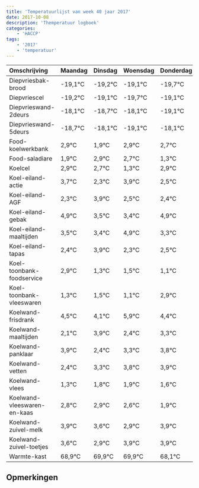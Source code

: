 ```yaml
---
title: 'Temperatuurlijst van week 40 jaar 2017'
date: 2017-10-08
description: 'Themperatuur logboek'
categories:
    - 'HACCP'
tags:
    - '2017'
    - 'temperatuur'
---
```

|Omschrijving|Maandag|Dinsdag|Woensdag|Donderdag|Vrijdag|Zaterdag|Zondag|
|:---|:---|:---|:---|:---|:---|:---|:---|
|Diepvriesbak-brood|-19,1°C|-19,2°C|-19,1°C|-19,7°C|-19,1°C|-20,1°C|-19,1°C|
|Diepvriescel|-19,2°C|-19,1°C|-19,7°C|-19,1°C|-20,1°C|-19,1°C|-19,3°C|
|Diepvrieswand-2deurs|-18,1°C|-18,7°C|-18,1°C|-19,1°C|-18,1°C|-18,3°C|-19,7°C|
|Diepvrieswand-5deurs|-18,7°C|-18,1°C|-19,1°C|-18,1°C|-18,3°C|-19,7°C|-18,1°C|
|Food-koelwerkbank|2,9°C|1,9°C|2,9°C|2,7°C|1,3°C|2,9°C|1,5°C|
|Food-saladiare|1,9°C|2,9°C|2,7°C|1,3°C|2,9°C|1,5°C|1,4°C|
|Koelcel|2,9°C|2,7°C|1,3°C|2,9°C|1,5°C|1,4°C|2,9°C|
|Koel-eiland-actie|3,7°C|2,3°C|3,9°C|2,5°C|2,4°C|3,9°C|2,3°C|
|Koel-eiland-AGF|2,3°C|3,9°C|2,5°C|2,4°C|3,9°C|2,3°C|2,5°C|
|Koel-eiland-gebak|4,9°C|3,5°C|3,4°C|4,9°C|3,3°C|3,5°C|3,1°C|
|Koel-eiland-maaltijden|3,5°C|3,4°C|4,9°C|3,3°C|3,5°C|3,1°C|4,9°C|
|Koel-eiland-tapas|2,4°C|3,9°C|2,3°C|2,5°C|2,1°C|3,9°C|2,4°C|
|Koel-toonbank-foodservice|2,9°C|1,3°C|1,5°C|1,1°C|2,9°C|1,4°C|2,3°C|
|Koel-toonbank-vleeswaren|1,3°C|1,5°C|1,1°C|2,9°C|1,4°C|2,3°C|2,8°C|
|Koelwand-frisdrank|4,5°C|4,1°C|5,9°C|4,4°C|5,3°C|5,8°C|5,9°C|
|Koelwand-maaltijden|2,1°C|3,9°C|2,4°C|3,3°C|3,8°C|3,9°C|3,6°C|
|Koelwand-panklaar|3,9°C|2,4°C|3,3°C|3,8°C|3,9°C|3,6°C|2,9°C|
|Koelwand-vetten|2,4°C|3,3°C|3,8°C|3,9°C|3,6°C|2,9°C|3,9°C|
|Koelwand-vlees|1,3°C|1,8°C|1,9°C|1,6°C|0,9°C|1,9°C|1,9°C|
|Koelwand-vleeswaren-en-kaas|2,8°C|2,9°C|2,6°C|1,9°C|2,9°C|2,9°C|1,1°C|
|Koelwand-zuivel-melk|3,9°C|3,6°C|2,9°C|3,9°C|3,9°C|2,1°C|3,7°C|
|Koelwand-zuivel-toetjes|3,6°C|2,9°C|3,9°C|3,9°C|2,1°C|3,7°C|3,3°C|
|Warmte-kast|68,9°C|69,9°C|69,9°C|68,1°C|69,7°C|69,3°C|68,3°C|

## Opmerkingen


